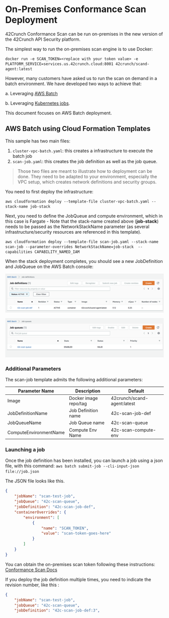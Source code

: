 # On-Premises Conformance Scan Deployment

42Crunch Conformance Scan can be run on-premises in the new version of the 42Crunch API Security platform. 

The simplest way to run the on-premises scan engine is to use Docker:

```shell
docker run -e SCAN_TOKEN=<replace with your token value> -e PLATFORM_SERVICE=services.us.42crunch.cloud:8001 42crunch/scand-agent:latest
```

However, many customers have asked us to run the scan on demand in a batch environment. We have developed two ways to achieve that:

a. Leveraging [AWS Batch](https://docs.aws.amazon.com/batch/latest/userguide/Batch_GetStarted.html) 

b. Leveraging [Kubernetes jobs](https://kubernetes.io/docs/concepts/workloads/controllers/job/).

This document focuses on AWS Batch deployment.

## AWS Batch using Cloud Formation Templates

This sample has two main files:

1. `cluster-vpc-batch.yaml`: this creates a infrastructure to execute the batch job
2. `scan-job.yaml`: this creates the job definition as well as the job queue.

> Those two files are meant to illustrate how to deployment can be done. They need to be adapted to your environment, especially the VPC setup, which creates network definitions and security groups.

You need to first deploy the infrastructure:

```shell
aws cloudformation deploy --template-file cluster-vpc-batch.yaml --stack-name job-stack
```

Next, you need to define the JobQueue and compute environment, which in this case is Fargate - Note that the stack-name created above (**job-stack**) needs to be passed as the NetworkStackName  parameter (as several infrastructure/security resources are referenced in this template).

```shell
aws cloudformation deploy --template-file scan-job.yaml --stack-name scan-job --parameter-overrides NetworkStackName=job-stack  --capabilities CAPABILITY_NAMED_IAM
```

When the stack deployment completes, you should see a new JobDefinition and JobQueue on the AWS Batch console:

![JobDef](../graphics/JobDef.png)

![JobQueue](../graphics/JobQueue.png)

### Additional Parameters

The scan-job template admits the following additional parameters:

| Parameter Name         | Description           | Default                     |
| ---------------------- | --------------------- | --------------------------- |
| Image                  | Docker image repo/tag | 42crunch/scand-agent:latest |
| JobDefinitionName      | Job Definition name   | 42c-scan-job-def            |
| JobQueueName           | Job Queue name        | 42c-scan-queue              |
| ComputeEnvironmentName | Compute Env Name      | 42c-scan-compute-env        |

### Launching a job

Once the job definition has been installed, you can launch a job using a json file, with this command: `aws batch submit-job --cli-input-json file://job.json` 

The JSON file looks like this.

```json
{
    "jobName": "scan-test-job",
    "jobQueue": "42c-scan-queue",
    "jobDefinition": "42c-scan-job-def",
    "containerOverrides": {
        "environment": [
            {
                "name": "SCAN_TOKEN",
                "value": "scan-token-goes-here"
            }
        ]
    }
}

```

You can obtain the on-premises scan token following these instructions: [Conformance Scan Docs](https://docs.42crunch.com/latest/content/tasks/scan_api_conformance.htm#scrollNav-4)

If you deploy the job definition multiple times, you need to indicate the revision number, like this : 

```json
{
    "jobName": "scan-test-job",
    "jobQueue": "42c-scan-queue",
    "jobDefinition": "42c-scan-job-def:3",
```

